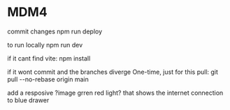 # MDM4


commit changes
npm run deploy

to run locally npm run dev

if it cant find vite:  npm install

if it wont commit and the branches diverge
One-time, just for this pull:
git pull --no-rebase origin main


add a resposive ?image grren red light? that shows the internet connection to blue drawer



